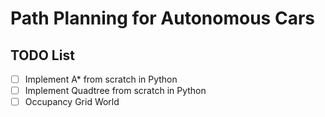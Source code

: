 # Path Planning for Autonomous Cars

## TODO List 

- [ ] Implement A* from scratch in Python 
- [ ] Implement Quadtree from scratch in Python 
- [ ] Occupancy Grid World